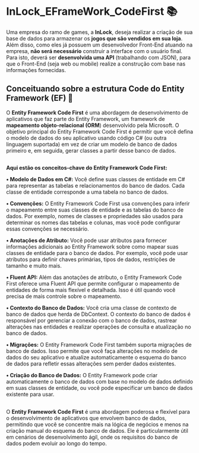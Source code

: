 # InLock_EFrameWork_CodeFirst 📚
Uma empresa do ramo de games, a **InLock**, deseja realizar a criação de sua base de dados
para armazenar os **jogos que são vendidos em sua loja**. Além disso, como eles já
possuem um desenvolvedor Front-End atuando na empresa, **não será necessário**
construir a interface com o usuário final. Para isto, deverá ser **desenvolvida uma API**
(trabalhando com JSON), para que o Front-End (seja web ou mobile) realize a construção
com base nas informações fornecidas.

## Conceituando sobre a estrutura Code do Entity Framework (EF) 📏

O **Entity Framework Code First** é uma abordagem de desenvolvimento de aplicativos que faz parte do Entity Framework, um framework de **mapeamento objeto-relacional (ORM**) desenvolvido pela Microsoft. O objetivo principal do Entity Framework Code First é permitir que você defina o modelo de dados do seu aplicativo usando código C# (ou outra linguagem suportada) em vez de criar um modelo de banco de dados primeiro e, em seguida, gerar classes a partir desse banco de dados.
##
**Aqui estão os conceitos-chave do Entity Framework Code First:**

**• Modelo de Dados em C#:** Você define suas classes de entidade em C# para representar as tabelas e relacionamentos do banco de dados. Cada classe de entidade corresponde a uma tabela no banco de dados.

**• Convenções:** O Entity Framework Code First usa convenções para inferir o mapeamento entre suas classes de entidade e as tabelas do banco de dados. Por exemplo, nomes de classes e propriedades são usados para determinar os nomes das tabelas e colunas, mas você pode configurar essas convenções se necessário.

**• Anotações de Atributo:** Você pode usar atributos para fornecer informações adicionais ao Entity Framework sobre como mapear suas classes de entidade para o banco de dados. Por exemplo, você pode usar atributos para definir chaves primárias, tipos de dados, restrições de tamanho e muito mais.

**• Fluent API:** Além das anotações de atributo, o Entity Framework Code First oferece uma Fluent API que permite configurar o mapeamento de entidades de forma mais flexível e detalhada. Isso é útil quando você precisa de mais controle sobre o mapeamento.

**• Contexto do Banco de Dados:** Você cria uma classe de contexto de banco de dados que herda de DbContext. O contexto do banco de dados é responsável por gerenciar a conexão com o banco de dados, rastrear alterações nas entidades e realizar operações de consulta e atualização no banco de dados.

**• Migrações:** O Entity Framework Code First também suporta migrações de banco de dados. Isso permite que você faça alterações no modelo de dados do seu aplicativo e atualize automaticamente o esquema do banco de dados para refletir essas alterações sem perder dados existentes.

**• Criação do Banco de Dados:** O Entity Framework pode criar automaticamente o banco de dados com base no modelo de dados definido em suas classes de entidade, ou você pode especificar um banco de dados existente para usar.
##
O **Entity Framework Code First** é uma abordagem poderosa e flexível para o desenvolvimento de aplicativos que envolvem banco de dados, permitindo que você se concentre mais na lógica de negócios e menos na criação manual do esquema do banco de dados. Ele é particularmente útil em cenários de desenvolvimento ágil, onde os requisitos do banco de dados podem evoluir ao longo do tempo.




